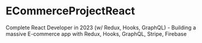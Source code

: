 # ECommerceProjectReact
Complete React Developer in 2023 (w/ Redux, Hooks, GraphQL) - Building a massive E-commerce app with Redux, Hooks, GraphQL, Stripe, Firebase
